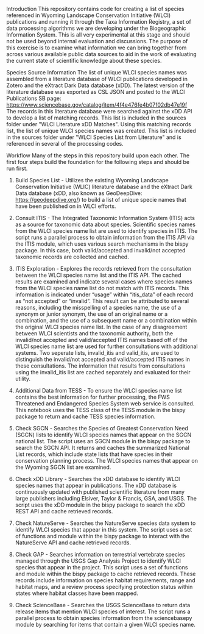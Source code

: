 Introduction
This repository contains code for creating a list of species referenced in Wyoming Landscape Conservation Initiative (WLCI) publications and running it through the Taxa Information Registry, a set of data processing algorithms we are developing under the Biogeographic Information System. This is all very experimental at this stage and should not be used beyond internal evaluation and discussions. The purpose of this exercise is to examine what information we can bring together from across various available public data sources to aid in the work of evaluating the current state of scientific knowledge about these species.

Species Source Information
The list of unique WLCI species names was assembled from a literature database of WLCI publications developed in Zotero and the eXtract Dark Data database (xDD). The latest version of the literature database was exported as CSL JSON and posted to the WLCI Publications SB page: https://www.sciencebase.gov/catalog/item/4f4e476fe4b07f02db47e19f
The records in this literature database were searched against the xDD API to develop a list of matching records. This list is included in the sources folder under "WLCI Literature xDD Matches". Using this matching records list, the list of unique WLCI species names was created. This list is included in the sources folder under "WLCI Species List from Literature" and is referenced in several of the processing codes. 

Workflow
Many of the steps in this repository build upon each other. The first four steps build the foundation for the following steps and should be run first.

1. Build Species List - Utilizes the existing Wyoming Landscape Conservation Initiative (WLIC) literature database and the eXtract Dark Data database (xDD, also known as GeoDeepDive: https://geodeepdive.org/) to build a list of unique specie names that have been published on in WLCI efforts.

2. Consult ITIS - The Integrated Taxonomic Information System (ITIS) acts as a source for taxonomic data about species. Scientific species names from the WLCI species name list are used to identify species in ITIS. The script runs a parallel process to obtain information from the ITIS API via the ITIS module, which uses various search mechanisms in the bispy package. In this case, both valid/accepted and invalid/not accepted taxonomic records are collected and cached. 

3. ITIS Exploration - Explores the records retrieved from the consultation between the WLCI species name list and the ITIS API. The cached results are examined and indicate several cases where species names from the WLCI species name list do not match with ITIS records. This information is indicated under “usage” within  “itis_data” of each record as “not accepted” or “invalid”. This result can be attributed to several reasons, including the misspelling of a species name, the use of a synonym or junior synonym, the use of an original name or a combination, and the use of a subsequent name or a combination within the original WLCI species name list. In the case of any disagreement between WLCI scientists and the taxonomic authority, both the invalid/not accepted and valid/accepted ITIS names based off of the WLCI species name list are used for further consultations with additional systems. Two seperate lists, invalid_itis and valid_itis, are used to distinguish the invalid/not accepted and valid/accepted ITIS names in these consultations. The information that results from consultations using the invalid_itis list are cached separately and evaluated for their utility.

4. Additional Data from TESS - To ensure the WLCI species name list contains the best information for further processing, the FWS Threatened and Endangered Species System web service is consulted. This notebook uses the TESS class of the TESS module in the bispy package to return and cache TESS species information. 

5. Check SGCN - Searches the Species of Greatest Conservation Need (SGCN) lists to identify WLCI species names that appear on the SGCN national list. The script uses an SGCN module in the bispy package to search the SGCN API. It returns and caches the summarized National List records, which include state lists that have species in their conservation planning process. The WLCI species names that appear on the Wyoming SGCN list are examined. 

6.  Check xDD Library - Searches the  xDD database to identify WLCI species names that appear in publications. The xDD database is continuously updated with published scientific literature from many large publishers including Elsiver, Taylor & Francis, GSA, and USGS. The script uses the xDD module in the bispy package to search the xDD REST API and cache retrieved records. 

7. Check NatureServe - Searches the NatureServe species data system to identify WLCI species that appear in this system. The script uses a set of functions and module within the bispy package to interact with the NatureServe API and cache retrieved records. 

8. Check GAP -  Searches information on terrestrial vertebrate species managed through the USGS Gap Analysis Project to identify WLCI species that appear in the project. This script uses a set of functions and module within the bispy package to cache retrieved records. These records include information on species habitat requirements, range and habitat maps, and a review process specifying protection status within states where habitat classes have been mapped. 

9. Check ScienceBase - Searches the USGS ScienceBase to return data release items that mention WLCI species of interest. The script runs a parallel process to obtain species information from the sciencebasepy module by searching for items that contain a given WLCI species name. 